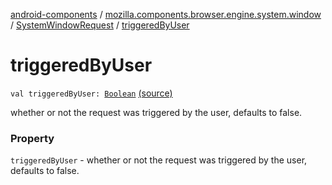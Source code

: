 [android-components](../../index.md) / [mozilla.components.browser.engine.system.window](../index.md) / [SystemWindowRequest](index.md) / [triggeredByUser](./triggered-by-user.md)

# triggeredByUser

`val triggeredByUser: `[`Boolean`](https://kotlinlang.org/api/latest/jvm/stdlib/kotlin/-boolean/index.html) [(source)](https://github.com/mozilla-mobile/android-components/blob/master/components/browser/engine-system/src/main/java/mozilla/components/browser/engine/system/window/SystemWindowRequest.kt#L26)

whether or not the request was triggered by the user, defaults to false.

### Property

`triggeredByUser` - whether or not the request was triggered by the user, defaults to false.